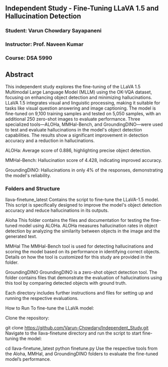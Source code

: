 ## Independent Study - Fine-Tuning LLaVA 1.5 and Hallucination Detection
### Student: Varun Chowdary Sayapaneni
### Instructor: Prof. Naveen Kumar
### Course: DSA 5990

## Abstract
This independent study explores the fine-tuning of the LLaVA 1.5 Multimodal Large Language Model (MLLM) using the OK-VQA dataset, focusing on enhancing object detection and minimizing hallucinations. LLaVA 1.5 integrates visual and linguistic processing, making it suitable for tasks like visual question answering and image captioning. The model is fine-tuned on 9,100 training samples and tested on 5,050 samples, with an additional 250 zero-shot images to evaluate performance. Three specialized tools—ALOHa, MMHal-Bench, and GroundingDINO—were used to test and evaluate hallucinations in the model's object detection capabilities. The results show a significant improvement in detection accuracy and a reduction in hallucinations.

ALOHa: Average score of 0.886, highlighting precise object detection.

MMHal-Bench: Hallucination score of 4.428, indicating improved accuracy.

GroundingDINO: Hallucinations in only 4% of the responses, demonstrating the model's reliability.


### Folders and Structure
llava-finetune_latest
Contains the script to fine-tune the LLaVA-1.5 model. This script is specifically designed to improve the model's object detection accuracy and reduce hallucinations in its outputs.

Aloha
This folder contains the files and documentation for testing the fine-tuned model using ALOHa. ALOHa measures hallucination rates in object detection by analyzing the similarity between objects in the image and the generated text.

MMHal
The MMHal-Bench tool is used for detecting hallucinations and scoring the model based on its performance in identifying correct objects. Details on how the tool is customized for this study are provided in the folder.

GroundingDINO
GroundingDINO is a zero-shot object detection tool. The folder contains files that demonstrate the evaluation of hallucinations using this tool by comparing detected objects with ground truth.

Each directory includes further instructions and files for setting up and running the respective evaluations.

How to Run
To fine-tune the LLaVA model:

Clone the repository:


git clone https://github.com/Varun-Chowdary/Independent_Study.git
Navigate to the llava-finetune directory and run the script to start fine-tuning the model:


cd llava-finetune_latest
python finetune.py
Use the respective tools from the Aloha, MMHal, and GroundingDINO folders to evaluate the fine-tuned model’s performance.


